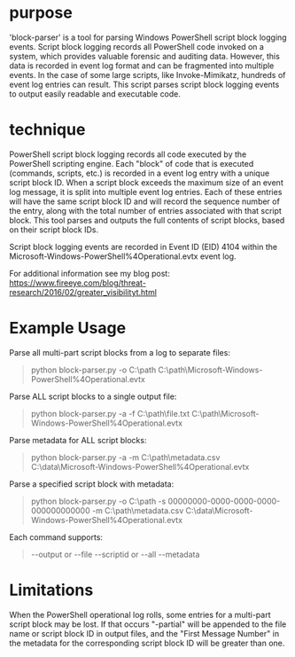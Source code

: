purpose
=======

'block-parser' is a tool for parsing Windows PowerShell script block logging events. Script block logging records all PowerShell code invoked on a system, which provides valuable forensic and auditing data. However, this data is recorded in event log format and can be fragmented into multiple events. In the case of some large scripts, like Invoke-Mimikatz, hundreds of event log entries can result. This script parses script block logging events to output easily readable and executable code.

technique
=========

PowerShell script block logging records all code executed by the PowerShell scripting engine. Each "block" of code that is executed (commands, scripts, etc.) is recorded in a event log entry with a unique script block ID. When a script block exceeds the maximum size of an event log message, it is split into multiple event log entries. Each of these entries will have the same script block ID and will record the sequence number of the entry, along with the total number of entries associated with that script block. This tool parses and outputs the full contents of script blocks, based on their script block IDs.

Script block logging events are recorded in Event ID (EID) 4104 within the Microsoft-Windows-PowerShell%4Operational.evtx event log. 

For additional information see my blog post: https://www.fireeye.com/blog/threat-research/2016/02/greater_visibilityt.html

Example Usage
=============

Parse all multi-part script blocks from a log to separate files:

  > python block-parser.py -o C:\path C:\path\Microsoft-Windows-PowerShell%4Operational.evtx
  
Parse ALL script blocks to a single output file:
  
  > python block-parser.py -a -f C:\path\file.txt C:\path\Microsoft-Windows-PowerShell%4Operational.evtx
  
Parse metadata for ALL script blocks:

 > python block-parser.py -a -m C:\path\metadata.csv C:\data\Microsoft-Windows-PowerShell%4Operational.evtx
 
Parse a specified script block with metadata:

> python block-parser.py -o C:\path -s 00000000-0000-0000-0000-000000000000 -m C:\path\metadata.csv C:\data\Microsoft-Windows-PowerShell%4Operational.evtx

Each command supports: 
 >--output or --file
 --scriptid or --all
 --metadata

Limitations
===========

When the PowerShell operational log rolls, some entries for a multi-part script block may be lost. If that occurs "-partial" will be appended to the file name or script block ID in output files, and the "First Message Number" in the metadata for the corresponding script block ID will be greater than one.
